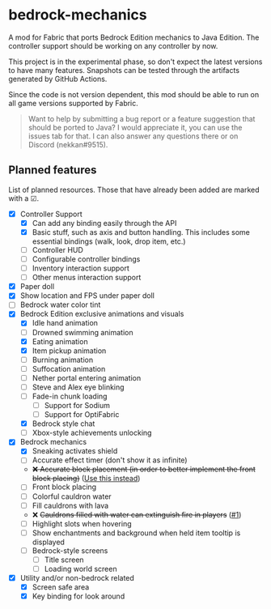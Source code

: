 # bedrock-mechanics

A mod for Fabric that ports Bedrock Edition mechanics to Java Edition. The controller support should be working on any
controller by now.

This project is in the experimental phase, so don't expect the latest versions to have many features. Snapshots can be
tested through the artifacts generated by GitHub Actions.

Since the code is not version dependent, this mod should be able to run on all game versions supported by Fabric.

> Want to help by submitting a bug report or a feature suggestion that should be ported to Java? I would appreciate it,
> you can use the issues tab for that. I can also answer any questions there or on Discord (nekkan#9515).

## Planned features

List of planned resources. Those that have already been added are marked with a ☑.

* [x] Controller Support
  * [x] Can add any binding easily through the API
  * [x] Basic stuff, such as axis and button handling. This includes some essential bindings (walk, look, drop item,
    etc.)
  * [ ] Controller HUD
  * [ ] Configurable controller bindings
  * [ ] Inventory interaction support
  * [ ] Other menus interaction support
* [x] Paper doll
* [x] Show location and FPS under paper doll
* [ ] Bedrock water color tint
* [x] Bedrock Edition exclusive animations and visuals
  * [x] Idle hand animation
  * [ ] Drowned swimming animation
  * [x] Eating animation
  * [x] Item pickup animation
  * [ ] Burning animation
  * [ ] Suffocation animation
  * [ ] Nether portal entering animation
  * [ ] Steve and Alex eye blinking
  * [ ] Fade-in chunk loading
    * [ ] Support for Sodium
    * [ ] Support for OptiFabric
  * [x] Bedrock style chat
  * [ ] Xbox-style achievements unlocking
* [x] Bedrock mechanics
  * [x] Sneaking activates shield
  * [ ] Accurate effect timer (don't show it as infinite)
  * ~~❌ Accurate block placement (in order to better implement the front block
    placing)~~ ([Use this instead][accurate-block-placement])
  * [ ] Front block placing
  * [ ] Colorful cauldron water
  * [ ] Fill cauldrons with lava
  * ❌ ~~Cauldrons filled with water can extinguish fire in players~~ ([#1][first-issue])
  * [ ] Highlight slots when hovering
  * [ ] Show enchantments and background when held item tooltip is displayed
  * [ ] Bedrock-style screens
    * [ ] Title screen
    * [ ] Loading world screen
* [x] Utility and/or non-bedrock related
  * [x] Screen safe area
  * [x] Key binding for look around

[accurate-block-placement]: https://www.curseforge.com/minecraft/mc-mods/accurate-block-placement

[first-issue]: https://github.com/nekkan/bedrock-mechanics/issues/1
